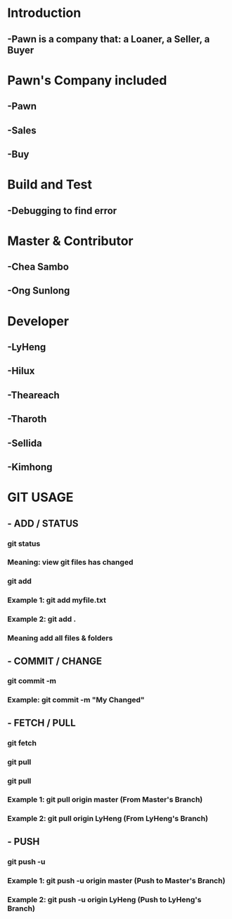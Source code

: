 # Introduction

 ## -Pawn is a company that: a Loaner, a Seller, a Buyer

# Pawn's Company included

 ## -Pawn
 ## -Sales
 ## -Buy

# Build and Test

 ## -Debugging to find error

# Master & Contributor

 ## -Chea Sambo
 ## -Ong Sunlong

 # Developer

 ## -LyHeng
 ## -Hilux
 ## -Theareach
 ## -Tharoth
 ## -Sellida
 ## -Kimhong

 # GIT USAGE

 ## - ADD / STATUS
 ### git status
 ### Meaning: view git files has changed
 ### git add <file>
 ### Example 1: git add myfile.txt
 ### Example 2: git add .
 ### Meaning add all files & folders
 ## - COMMIT / CHANGE
 ### git commit -m <message>
 ### Example: git commit -m "My Changed"
 ## - FETCH / PULL
 ### git fetch
 ### git pull
 ### git pull <remote> <branchname>
 ### Example 1: git pull origin master (From Master's Branch)
 ### Example 2: git pull origin LyHeng (From LyHeng's Branch)

 ## - PUSH
 ### git push -u <remote> <branchname>
 ### Example 1: git push -u origin master (Push to Master's Branch)
 ### Example 2: git push -u origin LyHeng (Push to LyHeng's Branch)